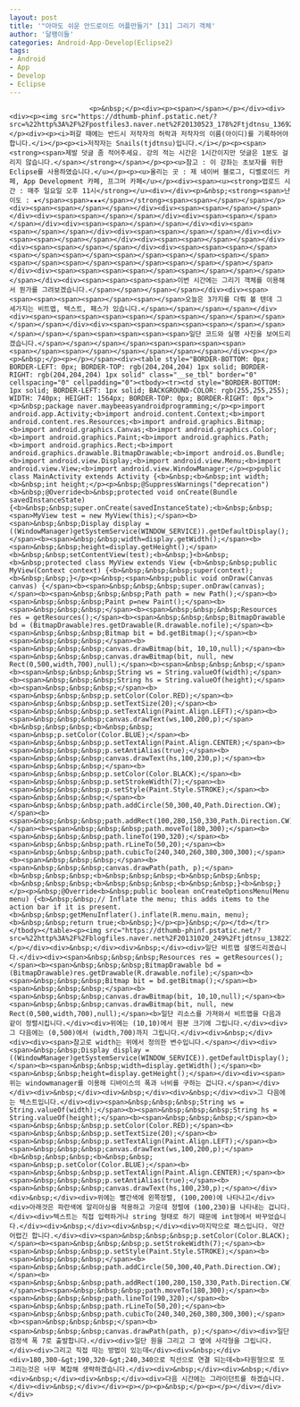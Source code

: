```yaml
---
layout: post
title: '"아마도 쉬운 안드로이드 어플만들기" [31] 그리기 객체'
author: '달팽이들'
categories: Android-App-Develop(Eclipse2)
tags:
- Android
- App
- Develop
- Eclipse
---
```



<script> location.href='https://cafe.naver.com/develoid/324398' ; </script>


















						<p>&nbsp;</p><div><p><span></span></p></div><div><div><p><img src="https://dthumb-phinf.pstatic.net/?src=%22http%3A%2F%2Fpostfiles3.naver.net%2F20130523_178%2Ftjdtnsu_1369283538974akCh1_JPEG%2Fand.jpg%3Ftype%3Dw2%22&amp;type=cafe_wa740"></p><div><p><i>퍼갈 때에는 반드시 저작자의 허락과 저작자의 이름(아이디)를 기록하어야 합니다.</i></p><p><i>저작자는 Snails(tjdtnsu)입니다.</i></p><p><span><strong><span>제발 덧글 좀 적어주세요. 강의 적는 시간은 1시간이지만 덧글은 1분도 걸리지 않습니다.</span></strong></span></p><p><u>참고 : 이 강좌는 초보자를 위한 Eclipse를 사용하였습니다.</u></p><p><u>올리는 곳 : 제 네이버 블로그, 디벨로이드 카페, App Development 카페, 프그머 카페</u></p><div><span><u><strong>업로드 시간 : 매주 일요일 오후 11시</strong></u><div></div><p>&nbsp;<strong><span>난이도 : ★</span><span>★★★</span></strong><span>﻿<span>﻿</span></span></p><div><span><span>﻿</span></span></div><div><span><span>﻿</span></span></div><div><span><span>﻿</span></span></div><div><span><span>﻿</span></span></div><div><span><span>﻿</span></span></div><div><span><span>﻿</span></span></div><div><span><span>﻿</span></span></div><div><span><span>﻿</span></span></div><div><span><span>﻿</span></span></div><div><span><span>﻿</span></span></div><div><span><span><span>﻿</span><span>﻿</span><span>﻿</span><span>﻿</span><span>﻿</span><span>﻿</span><span>﻿</span><span>﻿</span><span>﻿</span><span>﻿</span></span></span></div><div><span><span><span><span>﻿</span>﻿<span>﻿</span></span></span></span></div><div><span><span><span><span>이번 시간에는 그리기 객체를 이용해서 뭔가를 그려보겠습니다.</span></span></span></span></div><div><span><span><span><span><span>﻿</span>﻿<span>﻿</span>오늘은 3가지를 다뤄 볼 텐데 그 세가지는 비트맵, 텍스트, 패스가 있습니다.</span></span></span></span></div><div><span><span><span><span><span>﻿</span>﻿<span>﻿</span></span></span></span></span></div><div><span><span><span><span><span>﻿</span>﻿</span></span></span></span><span><span><span><span>일단 코드와 실행 사진을 보여드리겠습니다.</span></span></span></span><span><span><span><span><span>﻿</span>﻿<span>﻿</span></span></span></span></span></div><p></p><p>&nbsp;</p><p></p></span><div><table style="BORDER-BOTTOM: 0px; BORDER-LEFT: 0px; BORDER-TOP: rgb(204,204,204) 1px solid; BORDER-RIGHT: rgb(204,204,204) 1px solid" class="__se_tbl" border="0" cellspacing="0" cellpadding="0"><tbody><tr><td style="BORDER-BOTTOM: 1px solid; BORDER-LEFT: 1px solid; BACKGROUND-COLOR: rgb(255,255,255); WIDTH: 740px; HEIGHT: 1564px; BORDER-TOP: 0px; BORDER-RIGHT: 0px"><p>&nbsp;package naver.maybeeasyandroidprogramming;</p><p>import android.app.Activity;<b>import android.content.Context;<b>import android.content.res.Resources;<b>import android.graphics.Bitmap;<b>import android.graphics.Canvas;<b>import android.graphics.Color;<b>import android.graphics.Paint;<b>import android.graphics.Path;<b>import android.graphics.Rect;<b>import android.graphics.drawable.BitmapDrawable;<b>import android.os.Bundle;<b>import android.view.Display;<b>import android.view.Menu;<b>import android.view.View;<b>import android.view.WindowManager;</p><p>public class MainActivity extends Activity {<b>&nbsp;<b>&nbsp;int width;<b>&nbsp;int height;</p><p>&nbsp;@SuppressWarnings("deprecation")<b>&nbsp;@Override<b>&nbsp;protected void onCreate(Bundle savedInstanceState) {<b>&nbsp;&nbsp;super.onCreate(savedInstanceState);<b>&nbsp;&nbsp;<span>MyView test = new MyView(this);</span><b><span>&nbsp;&nbsp;Display display = ((WindowManager)getSystemService(WINDOW_SERVICE)).getDefaultDisplay();</span><b><span>&nbsp;&nbsp;width=display.getWidth();</span><b><span>&nbsp;&nbsp;height=display.getHeight();</span><b>&nbsp;&nbsp;setContentView(test);<b>&nbsp;}<b>&nbsp;<b>&nbsp;protected class MyView extends View {<b>&nbsp;&nbsp;public MyView(Context context) {<b>&nbsp;&nbsp;&nbsp;super(context);<b>&nbsp;&nbsp;}</p><p>&nbsp;<span>&nbsp;public void onDraw(Canvas canvas) {</span><b><span>&nbsp;&nbsp;&nbsp;super.onDraw(canvas);</span><b><span>&nbsp;&nbsp;&nbsp;Path path = new Path();</span><b><span>&nbsp;&nbsp;&nbsp;Paint p=new Paint();</span><b><span>&nbsp;&nbsp;&nbsp;</span><b><span>&nbsp;&nbsp;&nbsp;Resources res = getResources();</span><b><span>&nbsp;&nbsp;&nbsp;BitmapDrawable bd = (BitmapDrawable)res.getDrawable(R.drawable.nofile);</span><b><span>&nbsp;&nbsp;&nbsp;Bitmap bit = bd.getBitmap();</span><b><span>&nbsp;&nbsp;&nbsp;</span><b><span>&nbsp;&nbsp;&nbsp;canvas.drawBitmap(bit, 10,10,null);</span><b><span>&nbsp;&nbsp;&nbsp;canvas.drawBitmap(bit, null, new Rect(0,500,width,700),null);</span><b><span>&nbsp;&nbsp;&nbsp;</span><b><span>&nbsp;&nbsp;&nbsp;String ws = String.valueOf(width);</span><b><span>&nbsp;&nbsp;&nbsp;String hs = String.valueOf(height);</span><b><span>&nbsp;&nbsp;&nbsp;</span><b><span>&nbsp;&nbsp;&nbsp;p.setColor(Color.RED);</span><b><span>&nbsp;&nbsp;&nbsp;p.setTextSize(20);</span><b><span>&nbsp;&nbsp;&nbsp;p.setTextAlign(Paint.Align.LEFT);</span><b><span>&nbsp;&nbsp;&nbsp;canvas.drawText(ws,100,200,p);</span><b>&nbsp;&nbsp;&nbsp;<b>&nbsp;&nbsp;<span>&nbsp;p.setColor(Color.BLUE);</span><b><span>&nbsp;&nbsp;&nbsp;p.setTextAlign(Paint.Align.CENTER);</span><b><span>&nbsp;&nbsp;&nbsp;p.setAntiAlias(true);</span><b><span>&nbsp;&nbsp;&nbsp;canvas.drawText(hs,100,230,p);</span><b><span>&nbsp;&nbsp;&nbsp;</span><b><span>&nbsp;&nbsp;&nbsp;p.setColor(Color.BLACK);</span><b><span>&nbsp;&nbsp;&nbsp;p.setStrokeWidth(7);</span><b><span>&nbsp;&nbsp;&nbsp;p.setStyle(Paint.Style.STROKE);</span><b><span>&nbsp;&nbsp;&nbsp;</span><b><span>&nbsp;&nbsp;&nbsp;path.addCircle(50,300,40,Path.Direction.CW);</span><b><span>&nbsp;&nbsp;&nbsp;path.addRect(100,280,150,330,Path.Direction.CW);</span><b><span>&nbsp;&nbsp;&nbsp;path.moveTo(180,300);</span><b><span>&nbsp;&nbsp;&nbsp;path.lineTo(190,320);</span><b><span>&nbsp;&nbsp;&nbsp;path.rLineTo(50,20);</span><b><span>&nbsp;&nbsp;&nbsp;path.cubicTo(240,340,260,380,300,300);</span><b><span>&nbsp;&nbsp;&nbsp;</span><b><span>&nbsp;&nbsp;&nbsp;canvas.drawPath(path, p);</span><b>&nbsp;&nbsp;&nbsp;<b>&nbsp;&nbsp;&nbsp;<b>&nbsp;&nbsp;&nbsp;<b>&nbsp;&nbsp;&nbsp;<b>&nbsp;&nbsp;&nbsp;<b>&nbsp;&nbsp;}<b>&nbsp;}</p><p>&nbsp;@Override<b>&nbsp;public boolean onCreateOptionsMenu(Menu menu) {<b>&nbsp;&nbsp;// Inflate the menu; this adds items to the action bar if it is present.<b>&nbsp;&nbsp;getMenuInflater().inflate(R.menu.main, menu);<b>&nbsp;&nbsp;return true;<b>&nbsp;}</p><p>}&nbsp;</p></td></tr></tbody></table><p><img src="https://dthumb-phinf.pstatic.net/?src=%22http%3A%2F%2Fblogfiles.naver.net%2F20131020_249%2Ftjdtnsu_1382275978851zGq5W_PNG%2F%25C1%25A6%25B8%25F1_%25BE%25F8%25C0%25BD.png%22&amp;type=cafe_wa740"></p></div><div>&nbsp;</div><div>&nbsp;</div><div>일단 비트맵 설명드리겠습니다.</div><div><span>&nbsp;&nbsp;&nbsp;Resources res = getResources();</span><b><span>&nbsp;&nbsp;&nbsp;BitmapDrawable bd = (BitmapDrawable)res.getDrawable(R.drawable.nofile);</span><b><span>&nbsp;&nbsp;&nbsp;Bitmap bit = bd.getBitmap();</span><b><span>&nbsp;&nbsp;&nbsp;</span><b><span>&nbsp;&nbsp;&nbsp;canvas.drawBitmap(bit, 10,10,null);</span><b><span>&nbsp;&nbsp;&nbsp;canvas.drawBitmap(bit, null, new Rect(0,500,width,700),null);</span><b>일단 리소스를 가져와서 비트맵을 다음과 같이 정렬시킵니다.</div><div>위에는 (10,10)에서 원본 크기에 그립니다.</div><div>그 다음에는 (0,500)에서 (width,700)까지 그립니다.</div><div>&nbsp;</div><div><div><span>참고로 width는 위에서 정의한 변수입니다.</span></div><div><span>&nbsp;&nbsp;Display display = ((WindowManager)getSystemService(WINDOW_SERVICE)).getDefaultDisplay();</span><b><span>&nbsp;&nbsp;width=display.getWidth();</span><b><span>&nbsp;&nbsp;height=display.getHeight();</span></div><div><span>위는 windowmanager를 이용해 디바이스의 폭과 너비를 구하는 겁니다.</span></div></div><div>&nbsp;</div><div>&nbsp;</div><div>&nbsp;</div><div>그 다음에는 텍스트입니다.</div><div><span>&nbsp;&nbsp;&nbsp;String ws = String.valueOf(width);</span><b><span>&nbsp;&nbsp;&nbsp;String hs = String.valueOf(height);</span><b><span>&nbsp;&nbsp;&nbsp;</span><b><span>&nbsp;&nbsp;&nbsp;p.setColor(Color.RED);</span><b><span>&nbsp;&nbsp;&nbsp;p.setTextSize(20);</span><b><span>&nbsp;&nbsp;&nbsp;p.setTextAlign(Paint.Align.LEFT);</span><b><span>&nbsp;&nbsp;&nbsp;canvas.drawText(ws,100,200,p);</span><b>&nbsp;&nbsp;&nbsp;<b>&nbsp;&nbsp;<span>&nbsp;p.setColor(Color.BLUE);</span><b><span>&nbsp;&nbsp;&nbsp;p.setTextAlign(Paint.Align.CENTER);</span><b><span>&nbsp;&nbsp;&nbsp;p.setAntiAlias(true);</span><b><span>&nbsp;&nbsp;&nbsp;canvas.drawText(hs,100,230,p);</span></div><div>&nbsp;</div><div>위에는 빨간색에 왼쪽정렬, (100,200)에 나타나고</div><div>아래것은 파란색에 알리아싱을 적용하고 가운데 정렬에 (100,230)을 나타내는 겁니다.</div><div>텍스트는 직접 입력하거나 string 형태로 하기 때문에 int형에서 바꾸었습니다.</div><div>&nbsp;</div><div>&nbsp;</div><div>마지막으로 패스입니다. 약간 어렵긴 합니다.</div><div><span>&nbsp;&nbsp;&nbsp;p.setColor(Color.BLACK);</span><b><span>&nbsp;&nbsp;&nbsp;p.setStrokeWidth(7);</span><b><span>&nbsp;&nbsp;&nbsp;p.setStyle(Paint.Style.STROKE);</span><b><span>&nbsp;&nbsp;&nbsp;</span><b><span>&nbsp;&nbsp;&nbsp;path.addCircle(50,300,40,Path.Direction.CW);</span><b><span>&nbsp;&nbsp;&nbsp;path.addRect(100,280,150,330,Path.Direction.CW);</span><b><span>&nbsp;&nbsp;&nbsp;path.moveTo(180,300);</span><b><span>&nbsp;&nbsp;&nbsp;path.lineTo(190,320);</span><b><span>&nbsp;&nbsp;&nbsp;path.rLineTo(50,20);</span><b><span>&nbsp;&nbsp;&nbsp;path.cubicTo(240,340,260,380,300,300);</span><b><span>&nbsp;&nbsp;&nbsp;</span><b><span>&nbsp;&nbsp;&nbsp;canvas.drawPath(path, p);</span></div><div>일단 검정색 폭 7로 출발합니다.</div><div>일단 원을 그리고 그 옆에 사각형을 그립니다.</div><div>그리고 직접 따는 방법이 있는데</div><div>&nbsp;</div><div>180,300-&gt;190,320-&gt;240,340으로 직선으로 연결 되는데<b>타원형으로 또 그리는것은 너무 복잡해 생략하겠습니다.</div><div>&nbsp;</div><div>&nbsp;</div><div>&nbsp;</div><div>&nbsp;</div><div>다음 시간에는 그라이던트를 하겠습니다.</div><div>&nbsp;</div></div><p></p><p>&nbsp;</p><p></p></div></div></div>
